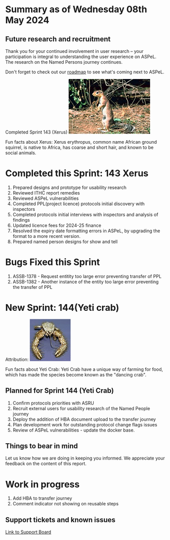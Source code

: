 # Summary as of Wednesday 08th May 2024



## Future research and recruitment 

Thank you for your continued involvement in user research – your participation is integral to understanding the user experience on ASPeL. The research on the Named Persons journey continues.  
 


Don't forget to check out our [roadmap](https://roadmap.prodpad.com/937455be-8d08-11ed-aa53-2a7db0eb1d9c) to see what's coming next to ASPeL.




Completed Sprint 143 (Xerus)
![Gary M. Stolz, Public domain, via Wikimedia Commons](graphs/Xerus_rutilus.jpg)





Fun facts about Xerus: Xerus erythropus, common name African ground squirrel, is native to Africa, has coarse and short hair, and known to be social animals.


# Completed this Sprint: 143 Xerus
1) Prepared designs and prototype for usability research
2) Reviewed ITHC report remedies
3) Reviewed ASPeL vulnerabilities
4) Completed PPL(project licence) protocols initial discovery with inspectors
5) Completed protocols initial interviews with inspectors and analysis of findings
6) Updated licence fees for 2024-25 finance
7) Resolved the expiry date formatting errors in ASPeL, by upgrading the format to a more recent version. 
8) Prepared named person designs for show and tell




# Bugs Fixed this Sprint
1) ASSB-1378 - Request entitity too large error preventing transfer of PPL
2) ASSB-1382 - Another instance of the entity too large error preventing the transfer of PPL



# New Sprint: 144(Yeti crab)








Attribution: ![Andrew Thurber, Oregon State University, CC BY-SA 2.0 <https://creativecommons.org/licenses/by-sa/2.0>, via Wikimedia Commons](graphs/128px-Yeti_crab.jpg)






Fun facts about Yeti Crab: Yeti Crab have a unique way of farming for food, which has made the species become known as the "dancing crab".




 

## Planned for Sprint 144 (Yeti Crab)
1) Confirm protocols priorities with ASRU
2) Recruit external users for usability research of the Named People journey
3) Deploy the addition of HBA document upload to the transfer journey
4) Plan development work for outstanding protocol change flags issues
5) Review of ASPeL vulnerabilities - update the docker base.

   


## Things to bear in mind
Let us know how we are doing in keeping you informed. We appreciate your feedback on the content of this report.

# Work in progress
1) Add HBA to transfer journey
2) Comment indicator not showing on reusable steps

   
 
   
## Support tickets and known issues
[Link to Support Board](https://collaboration.homeoffice.gov.uk/jira/secure/RapidBoard.jspa?rapidView=1717)


